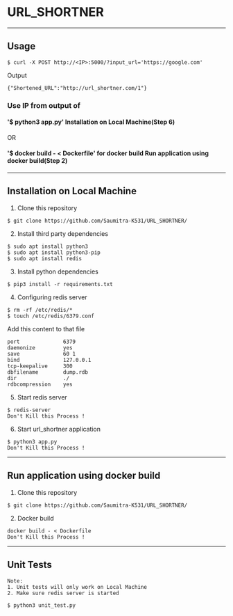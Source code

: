 # URL_SHORTNER
--------------------------------
## Usage
```
$ curl -X POST http://<IP>:5000/?input_url='https://google.com'
```
Output
```
{"Shortened_URL":"http://url_shortner.com/1"}
```
### Use IP from output of
#### '$ python3 app.py'  **Installation on Local Machine(Step 6)**
 OR 
#### '$ docker build - < Dockerfile' for docker build **Run application using docker build(Step 2)**
--------------------------------
## Installation on Local Machine
1. Clone this repository
```
$ git clone https://github.com/Saumitra-K531/URL_SHORTNER/
```
2. Install third party dependencies
```
$ sudo apt install python3
$ sudo apt install python3-pip
$ sudo apt install redis
```
3. Install python dependencies
```
$ pip3 install -r requirements.txt
```
4. Configuring redis server
```
$ rm -rf /etc/redis/*
$ touch /etc/redis/6379.conf
```
Add this content to that file
```
port              6379
daemonize         yes
save              60 1
bind              127.0.0.1
tcp-keepalive     300
dbfilename        dump.rdb
dir               ./
rdbcompression    yes
```
5. Start redis server
```
$ redis-server
Don't Kill this Process !
```
6. Start url_shortner application
```
$ python3 app.py
Don't Kill this Process !
```
--------------------------------
## Run application using docker build
1. Clone this repository
```
$ git clone https://github.com/Saumitra-K531/URL_SHORTNER/
```
2. Docker build
```
docker build - < Dockerfile
Don't Kill this Process !
```
--------------------------------
## Unit Tests
```
Note:
1. Unit tests will only work on Local Machine
2. Make sure redis server is started

$ python3 unit_test.py
```
